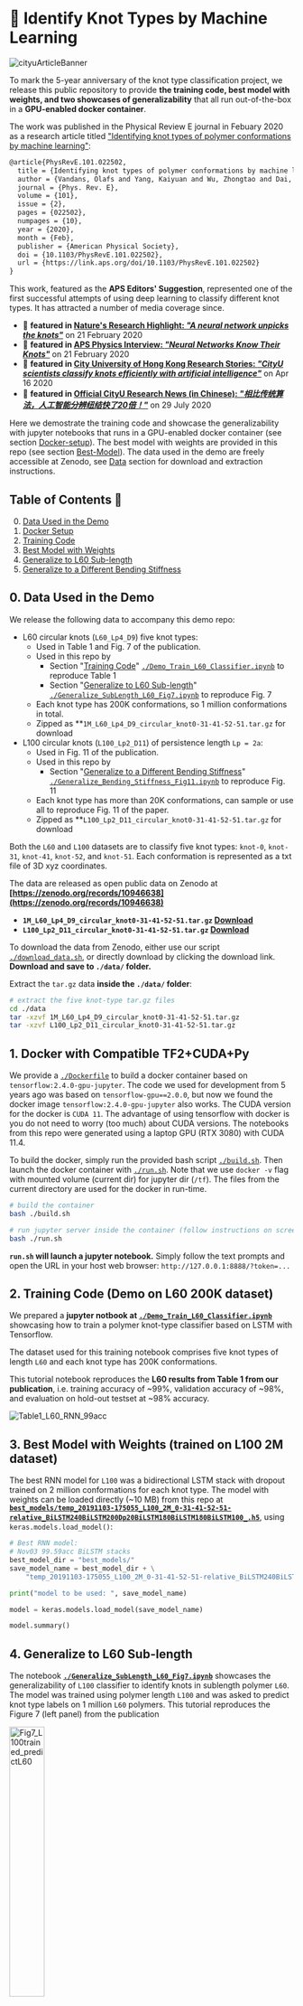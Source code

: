 # 🥨 Identify Knot Types by Machine Learning

![cityuArticleBanner](/assets/CityuArticleBanner.jpg)

To mark the 5-year anniversary of the knot type classification project, we release this public repository to provide **the training code, best model with weights, and two showcases of generalizability** that all run out-of-the-box in a **GPU-enabled docker container**.

The work was published in the Physical Review E journal in Febuary 2020 as a research article titled ["Identifying knot types of polymer conformations by machine learning"](https://journals.aps.org/pre/abstract/10.1103/PhysRevE.101.022502):
```latex
@article{PhysRevE.101.022502,
  title = {Identifying knot types of polymer conformations by machine learning},
  author = {Vandans, Olafs and Yang, Kaiyuan and Wu, Zhongtao and Dai, Liang},
  journal = {Phys. Rev. E},
  volume = {101},
  issue = {2},
  pages = {022502},
  numpages = {10},
  year = {2020},
  month = {Feb},
  publisher = {American Physical Society},
  doi = {10.1103/PhysRevE.101.022502},
  url = {https://link.aps.org/doi/10.1103/PhysRevE.101.022502}
}
```

This work, featured as the **APS Editors' Suggestion**, represented one of the first successful attempts of using deep learning to classify different knot types.
It has attracted a number of media coverage since.
- 🥨 **featured in [Nature's Research Highlight: _"A neural network unpicks the knots"_](https://www.nature.com/articles/d41586-020-00483-w)** on 21 February 2020
- 🥨 **featured in [APS Physics Interview: _"Neural Networks Know Their Knots"_](https://physics.aps.org/articles/v13/s19)** on 21 February 2020
- 🥨 **featured in [City University of Hong Kong Research Stories: _"CityU scientists classify knots efficiently with artificial intelligence"_](https://www.cityu.edu.hk/research/stories/2020/04/16/cityu-scientists-classify-knots-efficiently-artificial-intelligence)** on Apr 16 2020
- 🥨 **featured in [Official CityU Research News (in Chinese): _"相比传统算法，人工智能分辨纽结快了20倍！"_](https://mp.weixin.qq.com/s/7Hqq0asBYxdASTVxNUdVLA)** on 29 July 2020

Here we demostrate the training code and showcase the generalizability with jupyter notebooks that runs in a GPU-enabled docker container (see section [Docker-setup](#1-docker-with-compatible-tf2cudapy)).
The best model with weights are provided in this repo (see section [Best-Model](#3-best-model-with-weights-trained-on-l100-2m-dataset)).
The data used in the demo are freely accessible at Zenodo, see [Data](#0-data-used-in-the-demo) section for download and extraction instructions.

## Table of Contents 🥨

0. [Data Used in the Demo](#0-data-used-in-the-demo)
1. [Docker Setup](#1-docker-with-compatible-tf2cudapy)
2. [Training Code](#2-training-code-demo-on-l60-200k-dataset)
3. [Best Model with Weights](#3-best-model-with-weights-trained-on-l100-2m-dataset)
4. [Generalize to L60 Sub-length](#4-generalize-to-l60-sub-length)
5. [Generalize to a Different Bending Stiffness](#5-generalize-to-a-different-bending-stiffness)

## 0. Data Used in the Demo

We release the following data to accompany this demo repo:
- L60 circular knots (`L60_Lp4_D9`) five knot types:
  - Used in Table 1 and Fig. 7 of the publication.
  - Used in this repo by
    - Section "[Training Code](#2-training-code-demo-on-l60-200k-dataset)" [`./Demo_Train_L60_Classifier.ipynb`](./Demo_Train_L60_Classifier.ipynb) to reproduce Table 1
    - Section "[Generalize to L60 Sub-length](#4-generalize-to-l60-sub-length)" [`./Generalize_SubLength_L60_Fig7.ipynb`](./Generalize_SubLength_L60_Fig7.ipynb) to reproduce Fig. 7
  - Each knot type has 200K conformations, so 1 million conformations in total.
  - Zipped as **`1M_L60_Lp4_D9_circular_knot0-31-41-52-51.tar.gz` for download
- L100 circular knots (`L100_Lp2_D11`) of persistence length `Lp = 2a`:
  - Used in Fig. 11 of the publication.
  - Used in this repo by
    - Section "[Generalize to a Different Bending Stiffness](#5-generalize-to-a-different-bending-stiffness)" [`./Generalize_Bending_Stiffness_Fig11.ipynb`](./Generalize_Bending_Stiffness_Fig11.ipynb) to reproduce Fig. 11
  - Each knot type has more than 20K conformations, can sample or use all to reproduce Fig. 11 of the paper.
  - Zipped as **`L100_Lp2_D11_circular_knot0-31-41-52-51.tar.gz` for download

Both the `L60` and `L100` datasets are to classify five knot types: `knot-0`, `knot-31`, `knot-41`, `knot-52`, and `knot-51`.
Each conformation is represented as a txt file of 3D xyz coordinates.

The data are released as open public data on Zenodo at **[https://zenodo.org/records/10946638](https://zenodo.org/records/10946638)**
* **`1M_L60_Lp4_D9_circular_knot0-31-41-52-51.tar.gz` [Download](https://zenodo.org/records/10946638)**
* **`L100_Lp2_D11_circular_knot0-31-41-52-51.tar.gz` [Download](https://zenodo.org/records/10946638)**

To download the data from Zenodo, either use our script [`./download_data.sh`](./download_data.sh), or directly download by clicking the download link. **Download and save to `./data/` folder.**

Extract the `tar.gz` data **inside the `./data/` folder**:

```sh
# extract the five knot-type tar.gz files
cd ./data
tar -xzvf 1M_L60_Lp4_D9_circular_knot0-31-41-52-51.tar.gz
tar -xzvf L100_Lp2_D11_circular_knot0-31-41-52-51.tar.gz
```

## 1. Docker with Compatible TF2+CUDA+Py

We provide a [`./Dockerfile`](./Dockerfile) to build a docker container based on `tensorflow:2.4.0-gpu-jupyter`.
The code we used for development from 5 years ago was based on `tensorflow-gpu==2.0.0`, but now we found the docker image `tensorflow:2.4.0-gpu-jupyter` also works.
The CUDA version for the docker is `CUDA 11`.
The advantage of using tensorflow with docker is you do not need to worry (too much) about CUDA versions.
The notebooks from this repo were generated using a laptop GPU (RTX 3080) with CUDA 11.4.

To build the docker, simply run the provided bash script [`./build.sh`](./build.sh).
Then launch the docker container with [`./run.sh`](./run.sh).
Note that we use `docker -v` flag with mounted volume (current dir) for jupyter dir (`/tf`).
The files from the current directory are used for the docker in run-time.

```sh
# build the container
bash ./build.sh

# run jupyter server inside the container (follow instructions on screen)
bash ./run.sh
```

**`run.sh` will launch a jupyter notebook.**
Simply follow the text prompts and open the URL in your host web browser: `http://127.0.0.1:8888/?token=...`

## 2. Training Code (Demo on L60 200K dataset)

We prepared a **jupyter notbook at [`./Demo_Train_L60_Classifier.ipynb`](./Demo_Train_L60_Classifier.ipynb)**
showcasing how to train a polymer knot-type classifier based on LSTM with Tensorflow.

The dataset used for this training notebook comprises five knot types of length `L60` and each knot type has 200K conformations.

This tutorial notebook reproduces the **L60 results from Table 1 from our publication**, i.e. training accuracy of ~99%, validation accuracy of ~98%, and evaluation on hold-out testset at ~98% accuracy.

![Table1_L60_RNN_99acc](assets/Table1_L60_RNN_99acc.png)


## 3. Best Model with Weights (trained on L100 2M dataset)

The best RNN model for `L100` was a bidirectional LSTM stack with dropout trained on 2 million conformations for each knot type. The model with weights can be loaded directly (~10 MB) from this repo at **[`best_models/temp_20191103-175055_L100_2M_0-31-41-52-51-relative_BiLSTM240BiLSTM200Dp20BiLSTM180BiLSTM180BiLSTM100_.h5`](best_models/temp_20191103-175055_L100_2M_0-31-41-52-51-relative_BiLSTM240BiLSTM200Dp20BiLSTM180BiLSTM180BiLSTM100_.h5)**,
using `keras.models.load_model()`:

```py
# Best RNN model:
# Nov03 99.59acc BiLSTM stacks
best_model_dir = "best_models/"
save_model_name = best_model_dir + \
    "temp_20191103-175055_L100_2M_0-31-41-52-51-relative_BiLSTM240BiLSTM200Dp20BiLSTM180BiLSTM180BiLSTM100_.h5"

print("model to be used: ", save_model_name)

model = keras.models.load_model(save_model_name)

model.summary()
```

## 4. Generalize to L60 Sub-length

The notebook **[`./Generalize_SubLength_L60_Fig7.ipynb`](./Generalize_SubLength_L60_Fig7.ipynb)**
showcases the generalizability of `L100` classifier to identify knots in sublength polymer `L60`.
The model was
trained using polymer length `L100` and was asked to predict knot type labels on 1 million `L60` polymers.
This tutorial reproduces the Figure 7 (left panel) from the publication

<img src="assets/Fig7_L100trained_predictL60.png" alt="Fig7_L100trained_predictL60" width="35%"/>

## 5. Generalize to a Different Bending Stiffness

This notebook **[`./Generalize_Bending_Stiffness_Fig11.ipynb`](./Generalize_Bending_Stiffness_Fig11.ipynb)** loads the best weights for a trained model on `L100`, and predicts on unseen new conformations with **a different bending stiffness**.

In the body of the paper, the polymer conformations are
generated with a persistence length `Lp = 4a`. To examine
whether our model also works for polymer conformations with a
different bending stiffness, we generate `20 000` conformations
of `Lpolymer = 100` and `Lp = 2a` for each of the five knot types.
Then, we apply the RNN model trained from conformations with `Lp = 4a` to classify these new conformations with
`Lp = 2a`. The prediction accuracy is above `99%` for every
knot type, as shown in the Fig. 11 of our PRE publication:

<img src="assets/Fig11_L100_Lp2a_persistence_length.png" alt="Fig11_L100_Lp2a_persistence_length" width="35%"/>
These results suggest that the
prediction accuracy of our NN is robust to different bending
stiffness.
